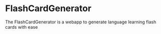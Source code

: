 # FlashCardGenerator
The FlashCardGenerator is a webapp to generate language learning flash cards with ease
